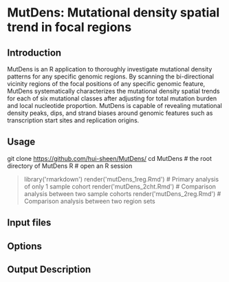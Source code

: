 # MutDens: Mutational density spatial trend in focal regions

## Introduction
MutDens is an R application to thoroughly investigate mutational density patterns for any specific genomic regions. By scanning the bi-directional vicinity regions of the focal positions of any specific genomic feature, MutDens systematically characterizes the mutational density spatial trends for each of six mutational classes after adjusting for total mutation burden and local nucleotide proportion. MutDens is capable of revealing mutational density peaks, dips, and strand biases around genomic features such as transcription start sites and replication origins.

## Usage
git clone https://github.com/hui-sheen/MutDens/
cd MutDens # the root directory of MutDens
R # open an R session
>library('rmarkdown')
>render('mutDens_1reg.Rmd') # Primary analysis of only 1 sample cohort
>render('mutDens_2cht.Rmd') # Comparison analysis between two sample cohorts
>render('mutDens_2reg.Rmd') # Comparison analysis between two region sets

## Input files

## Options

## Output Description

